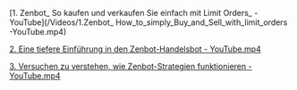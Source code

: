 [1. Zenbot_ So kaufen und verkaufen Sie einfach mit Limit Orders_ - YouTube](/Videos/1.Zenbot_ How_to_simply_Buy_and_Sell_with_limit_orders -YouTube.mp4)
</p>
<p><a href="2.A_deeper_introduction_to_Zenbot_trading_bot-YouTube.mp4">2. Eine tiefere Einf&uuml;hrung in den Zenbot-Handelsbot - YouTube.mp4</A></p>
<p>
<p><a href="3.Trying_to_understand_how_Zenbot_strategies_are_working-YouTube.mp4">3. Versuchen zu verstehen, wie Zenbot-Strategien funktionieren -
YouTube.mp4</A></p>